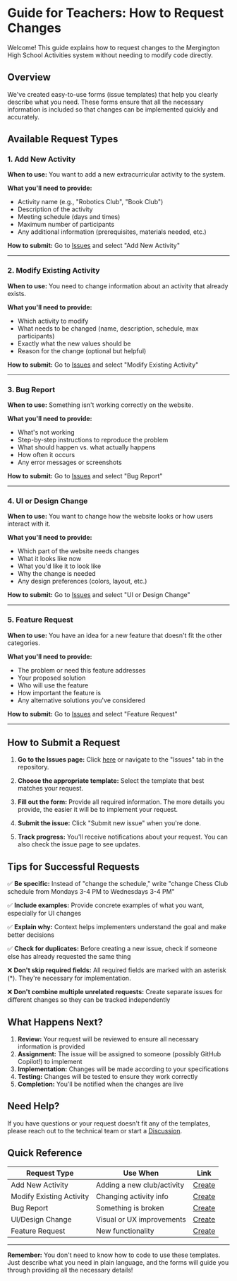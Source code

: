 # Guide for Teachers: How to Request Changes

Welcome! This guide explains how to request changes to the Mergington High School Activities system without needing to modify code directly.

## Overview

We've created easy-to-use forms (issue templates) that help you clearly describe what you need. These forms ensure that all the necessary information is included so that changes can be implemented quickly and accurately.

## Available Request Types

### 1. Add New Activity
**When to use:** You want to add a new extracurricular activity to the system.

**What you'll need to provide:**
- Activity name (e.g., "Robotics Club", "Book Club")
- Description of the activity
- Meeting schedule (days and times)
- Maximum number of participants
- Any additional information (prerequisites, materials needed, etc.)

**How to submit:** Go to [Issues](../../issues/new/choose) and select "Add New Activity"

---

### 2. Modify Existing Activity
**When to use:** You need to change information about an activity that already exists.

**What you'll need to provide:**
- Which activity to modify
- What needs to be changed (name, description, schedule, max participants)
- Exactly what the new values should be
- Reason for the change (optional but helpful)

**How to submit:** Go to [Issues](../../issues/new/choose) and select "Modify Existing Activity"

---

### 3. Bug Report
**When to use:** Something isn't working correctly on the website.

**What you'll need to provide:**
- What's not working
- Step-by-step instructions to reproduce the problem
- What should happen vs. what actually happens
- How often it occurs
- Any error messages or screenshots

**How to submit:** Go to [Issues](../../issues/new/choose) and select "Bug Report"

---

### 4. UI or Design Change
**When to use:** You want to change how the website looks or how users interact with it.

**What you'll need to provide:**
- Which part of the website needs changes
- What it looks like now
- What you'd like it to look like
- Why the change is needed
- Any design preferences (colors, layout, etc.)

**How to submit:** Go to [Issues](../../issues/new/choose) and select "UI or Design Change"

---

### 5. Feature Request
**When to use:** You have an idea for a new feature that doesn't fit the other categories.

**What you'll need to provide:**
- The problem or need this feature addresses
- Your proposed solution
- Who will use the feature
- How important the feature is
- Any alternative solutions you've considered

**How to submit:** Go to [Issues](../../issues/new/choose) and select "Feature Request"

---

## How to Submit a Request

1. **Go to the Issues page:** Click [here](../../issues/new/choose) or navigate to the "Issues" tab in the repository.

2. **Choose the appropriate template:** Select the template that best matches your request.

3. **Fill out the form:** Provide all required information. The more details you provide, the easier it will be to implement your request.

4. **Submit the issue:** Click "Submit new issue" when you're done.

5. **Track progress:** You'll receive notifications about your request. You can also check the issue page to see updates.

## Tips for Successful Requests

✅ **Be specific:** Instead of "change the schedule," write "change Chess Club schedule from Mondays 3-4 PM to Wednesdays 3-4 PM"

✅ **Include examples:** Provide concrete examples of what you want, especially for UI changes

✅ **Explain why:** Context helps implementers understand the goal and make better decisions

✅ **Check for duplicates:** Before creating a new issue, check if someone else has already requested the same thing

❌ **Don't skip required fields:** All required fields are marked with an asterisk (*). They're necessary for implementation.

❌ **Don't combine multiple unrelated requests:** Create separate issues for different changes so they can be tracked independently

## What Happens Next?

1. **Review:** Your request will be reviewed to ensure all necessary information is provided
2. **Assignment:** The issue will be assigned to someone (possibly GitHub Copilot!) to implement
3. **Implementation:** Changes will be made according to your specifications
4. **Testing:** Changes will be tested to ensure they work correctly
5. **Completion:** You'll be notified when the changes are live

## Need Help?

If you have questions or your request doesn't fit any of the templates, please reach out to the technical team or start a [Discussion](../../discussions).

## Quick Reference

| Request Type | Use When | Link |
|-------------|----------|------|
| Add New Activity | Adding a new club/activity | [Create](../../issues/new?template=add-new-activity.yml) |
| Modify Existing Activity | Changing activity info | [Create](../../issues/new?template=modify-activity.yml) |
| Bug Report | Something is broken | [Create](../../issues/new?template=bug-report.yml) |
| UI/Design Change | Visual or UX improvements | [Create](../../issues/new?template=ui-design-change.yml) |
| Feature Request | New functionality | [Create](../../issues/new?template=feature-request.yml) |

---

**Remember:** You don't need to know how to code to use these templates. Just describe what you need in plain language, and the forms will guide you through providing all the necessary details!
